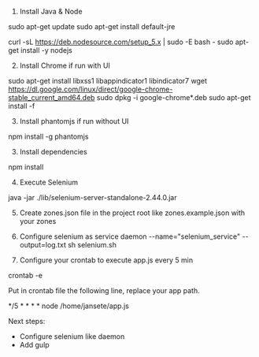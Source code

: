 1. Install Java & Node

sudo apt-get update
sudo apt-get install default-jre

curl -sL https://deb.nodesource.com/setup_5.x | sudo -E bash -
sudo apt-get install -y nodejs

2. Install Chrome if run with UI

sudo apt-get install libxss1 libappindicator1 libindicator7
wget https://dl.google.com/linux/direct/google-chrome-stable_current_amd64.deb
sudo dpkg -i google-chrome*.deb
sudo apt-get install -f

3. Install phantomjs if run without UI

npm install -g phantomjs

3. Install dependencies

npm install

4. Execute Selenium

java -jar ./lib/selenium-server-standalone-2.44.0.jar

5. Create zones.json file in the project root like zones.example.json with your zones

6. Configure selenium as service
daemon --name="selenium_service" --output=log.txt sh selenium.sh

6. Configure your crontab to execute app.js every 5 min

crontab -e

Put in crontab file the following line, replace your app path.

*/5 * * * * node /home/jansete/app.js

Next steps:
- Configure selenium like daemon
- Add gulp
